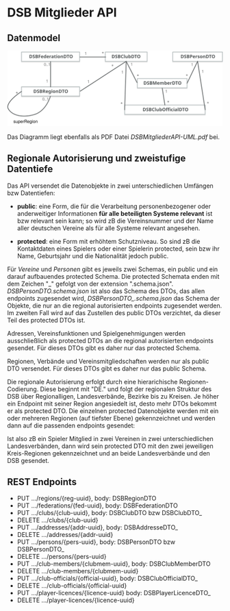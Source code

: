 # DSB Mitglieder API

## Datenmodel

 ![Das Datenmodell als UML Diagramm](DSBMitgliederAPI-UML.svg)

 Das Diagramm liegt ebenfalls als PDF Datei _DSBMitgliederAPI-UML.pdf_ bei.

## Regionale Autorisierung und zweistufige Datentiefe

Das API versendet die Datenobjekte in zwei unterschiedlichen Umfängen bzw Datentiefen:

- **public**: eine Form, die für die Verarbeitung personenbezogener oder anderweitiger Informationen **für alle beteiligten Systeme relevant** ist bzw relevant sein kann; so wird zB die Vereinsnummer und der Name aller deutschen Vereine als für alle Systeme relevant angesehen.

- **protected**: eine Form mit erhöhtem Schutzniveau. So sind zB die Kontaktdaten eines Spielers oder einer Spielerin protected, sein bzw ihr Name, Geburtsjahr und die Nationalität jedoch public.

Für _Vereine_ und _Personen_ gibt es jeweils zwei Schemas, ein public und ein darauf aufbauendes protected Schema. Die protected Schemata enden mit dem Zeichen "\_" gefolgt von der extension ".schema.json". _DSBPersonDTO.schema.json_ ist also das Schema des DTOs, das allen endpoints zugesendet wird, _DSBPersonDTO\_.schema.json_ das Schema der Objekte, die nur an die regional autorisierten endpoints zugesendet werden. Im zweiten Fall wird auf das Zustellen des public DTOs verzichtet, da dieser Teil des protected DTOs ist.

Adressen, Vereinsfunktionen und Spielgenehmigungen werden ausschließlich als protected DTOs an die regional autorisierten endpoints gesendet. Für dieses DTOs gibt es daher nur das protected Schema.

Regionen, Verbände und Vereinsmitgliedschaften werden nur als public DTO versendet.  Für dieses DTOs gibt es daher nur das public Schema.

Die regionale Autorisierung erfolgt durch eine hierarichische Regionen-Codierung. Diese beginnt mit "DE." und folgt der regionalen Struktur des DSB über Regionalligen, Landesverbände, Bezirke bis zu Kreisen. Je höher ein Endpoint mit seiner Region angesiedelt ist, desto mehr DTOs bekommt er als protected DTO. Die einzelnen protected Datenobjekte werden mit ein oder mehreren Regionen (auf tiefster Ebene) gekennzeichnet und werden dann auf die passenden endpoints gesendet:

Ist also zB ein Spieler Mitglied in zwei Vereinen in zwei unterschiedlichen Landesverbänden, dann wird sein protected DTO mit den zwei jeweiligen Kreis-Regionen gekennzeichnet und an beide Landesverbände und den DSB gesendet.

## REST Endpoints

- PUT …/regions/{reg-uuid}, body: DSBRegionDTO
- PUT …/federations/{fed-uuid}, body: DSBFederationDTO
- PUT …/clubs/{club-uuid}, body: DSBClubDTO bzw DSBClubDTO_
- DELETE …/clubs/{club-uuid}
- PUT …/addresses/{addr-uuid}, body: DSBAddresseDTO_
- DELETE …/addresses/{addr-uuid}
- PUT …/persons/{pers-uuid}, body: DSBPersonDTO bzw DSBPersonDTO_
- DELETE …/persons/{pers-uuid}
- PUT …/club-members/{clubmem-uuid}, body: DSBClubMemberDTO
- DELETE …/club-members/{clubmem-uuid}
- PUT …/club-officials/{official-uuid}, body: DSBClubOfficialDTO_
- DELETE …/club-officials/{official-uuid}
- PUT …/player-licences/{licence-uuid} body: DSBPlayerLicenceDTO_
- DELETE …/player-licences/{licence-uuid}